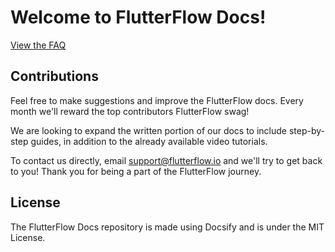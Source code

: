 # Welcome to FlutterFlow Docs!

[View the FAQ](https://docs.flutterflow.io/#/faq/faq)

## Contributions

Feel free to make suggestions and improve the FlutterFlow docs. Every month we'll reward the top contributors FlutterFlow swag!

We are looking to expand the written portion of our docs to include step-by-step guides, in addition to the already available video tutorials.

To contact us directly, email support@flutterflow.io and we'll try to get back to you! Thank you for being a part of the FlutterFlow journey.

## License

The FlutterFlow Docs repository is made using Docsify and is under the MIT License.